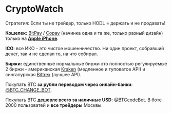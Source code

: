 # CryptoWatch

Стратегия:
Если ты не трейдер, только HODL = держать и не продавать!

<b>Кошелек:</b> <a href="https://bitpay.com">BitPay</a> / <a href="https://copay.io">Copay</a> (начинка одна и та же, только разный дизайн) только на <a href="https://appsto.re/ru/gLtHeb.i"><b>Apple iPhone</b></a>.

<b>ICO</b>: все ИКО - это чистое мошенничество. Ни один проект, собравший денег, так и не сделал то, на что собирал.

<b>Биржи:</b> единственные нормальные биржи это полностью регулируемые 2 биржи - американская <a href="https://kraken.com">Kraken</a> (медленное и туповатое API) и сингапурская <a href="https://bittrex.com">Bittrex</a> (лучшее API).

Покупать BTC <b>за рубли переводом через онлайн-банки</b>: <a href="https://t.me/BTC_CHANGE_BOT?start=601635ssAffiliate">@BTC_CHANGE_BOT</a>.

Покупать BTC <b>дешевле всего за наличные USD</b>: <a href="https://t.me/BTCcodeBot">@BTCcodeBot</a>. В боте 2000 пользоватей и <b>все трейдеры</b> Москвы.
